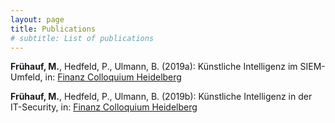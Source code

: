 ```yaml
---
layout: page
title: Publications
# subtitle: List of publications
---
```


**Frühauf, M.**, Hedfeld, P., Ulmann, B. (2019a): 
Künstliche Intelligenz im SIEM-Umfeld, in: [Finanz Colloquium Heidelberg](www.fchgruppe.de/Beitrag/2281/kuenstliche-intelligenz-im-siem-umfeld)

**Frühauf, M.**, Hedfeld, P., Ulmann, B. (2019b): 
Künstliche Intelligenz in der IT-Security, in: [Finanz Colloquium Heidelberg](www.fchgruppe.de/Beitrag/3051/kuenstliche-intelligenz-in-der-it-security)

